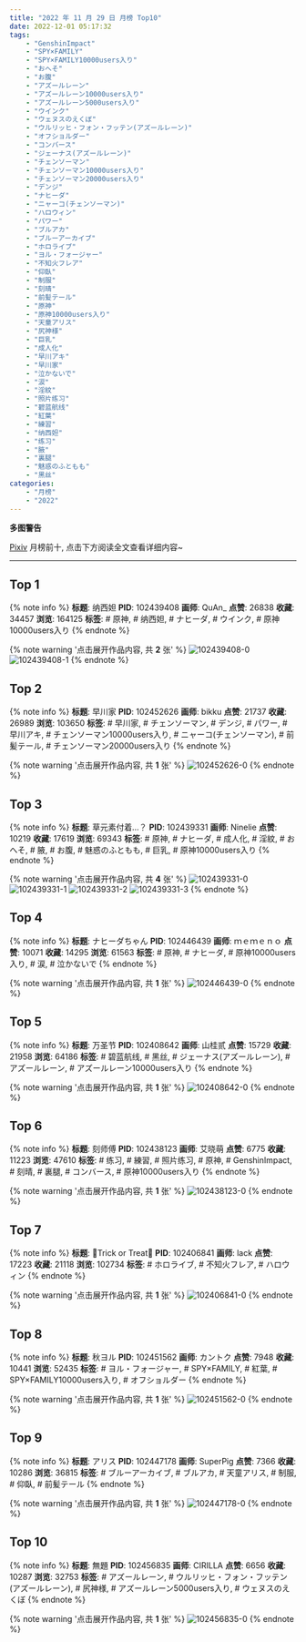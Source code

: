 ```yaml
---
title: "2022 年 11 月 29 日 月榜 Top10"
date: 2022-12-01 05:17:32
tags:
    - "GenshinImpact"
    - "SPY×FAMILY"
    - "SPY×FAMILY10000users入り"
    - "おへそ"
    - "お腹"
    - "アズールレーン"
    - "アズールレーン10000users入り"
    - "アズールレーン5000users入り"
    - "ウインク"
    - "ウェヌスのえくぼ"
    - "ウルリッヒ・フォン・フッテン(アズールレーン)"
    - "オフショルダー"
    - "コンバース"
    - "ジェーナス(アズールレーン)"
    - "チェンソーマン"
    - "チェンソーマン10000users入り"
    - "チェンソーマン20000users入り"
    - "デンジ"
    - "ナヒーダ"
    - "ニャーコ(チェンソーマン)"
    - "ハロウィン"
    - "パワー"
    - "ブルアカ"
    - "ブルーアーカイブ"
    - "ホロライブ"
    - "ヨル・フォージャー"
    - "不知火フレア"
    - "仰臥"
    - "制服"
    - "刻晴"
    - "前髪テール"
    - "原神"
    - "原神10000users入り"
    - "天童アリス"
    - "尻神様"
    - "巨乳"
    - "成人化"
    - "早川アキ"
    - "早川家"
    - "泣かないで"
    - "涙"
    - "淫紋"
    - "照片练习"
    - "碧蓝航线"
    - "紅葉"
    - "練習"
    - "纳西妲"
    - "练习"
    - "腋"
    - "裏腿"
    - "魅惑のふともも"
    - "黑丝"
categories:
    - "月榜"
    - "2022"
---
```


<i class="fa fa-triangle-exclamation"></i>**多图警告**<i class="fa fa-triangle-exclamation"></i>

[Pixiv](https://www.pixiv.net/) 月榜前十, 点击下方阅读全文查看详细内容~

<!-- more -->

---

## Top 1

{% note info %}
**标题**: 纳西妲
**PID**: 102439408 **画师**: QuAn_
**点赞**: 26838 **收藏**: 34457 **浏览**: 164125
**标签**: # 原神, # 纳西妲, # ナヒーダ, # ウインク, # 原神10000users入り
{% endnote %}

{% note warning '点击展开作品内容, 共 **2** 张' %}
![102439408-0](https://i.pixiv.re/img-original/img/2022/11/02/01/09/49/102439408_p0.jpg)
![102439408-1](https://i.pixiv.re/img-original/img/2022/11/02/01/09/49/102439408_p1.jpg)
{% endnote %}

## Top 2

{% note info %}
**标题**: 早川家
**PID**: 102452626 **画师**: bikku
**点赞**: 21737 **收藏**: 26989 **浏览**: 103650
**标签**: # 早川家, # チェンソーマン, # デンジ, # パワー, # 早川アキ, # チェンソーマン10000users入り, # ニャーコ(チェンソーマン), # 前髪テール, # チェンソーマン20000users入り
{% endnote %}

{% note warning '点击展开作品内容, 共 **1** 张' %}
![102452626-0](https://i.pixiv.re/img-original/img/2022/11/02/17/27/59/102452626_p0.jpg)
{% endnote %}

## Top 3

{% note info %}
**标题**: 草元素付着…？
**PID**: 102439331 **画师**: Ninelie
**点赞**: 10219 **收藏**: 17619 **浏览**: 69343
**标签**: # 原神, # ナヒーダ, # 成人化, # 淫紋, # おへそ, # 腋, # お腹, # 魅惑のふともも, # 巨乳, # 原神10000users入り
{% endnote %}

{% note warning '点击展开作品内容, 共 **4** 张' %}
![102439331-0](https://i.pixiv.re/img-original/img/2022/11/02/01/06/02/102439331_p0.png)
![102439331-1](https://i.pixiv.re/img-original/img/2022/11/02/01/06/02/102439331_p1.png)
![102439331-2](https://i.pixiv.re/img-original/img/2022/11/02/01/06/02/102439331_p2.png)
![102439331-3](https://i.pixiv.re/img-original/img/2022/11/02/01/06/02/102439331_p3.png)
{% endnote %}

## Top 4

{% note info %}
**标题**: ナヒーダちゃん
**PID**: 102446439 **画师**: ｍｅｍｅｎｏ
**点赞**: 10071 **收藏**: 14295 **浏览**: 61563
**标签**: # 原神, # ナヒーダ, # 原神10000users入り, # 涙, # 泣かないで
{% endnote %}

{% note warning '点击展开作品内容, 共 **1** 张' %}
![102446439-0](https://i.pixiv.re/img-original/img/2022/11/02/10/30/43/102446439_p0.png)
{% endnote %}

## Top 5

{% note info %}
**标题**: 万圣节
**PID**: 102408642 **画师**: 山桂贰
**点赞**: 15729 **收藏**: 21958 **浏览**: 64186
**标签**: # 碧蓝航线, # 黑丝, # ジェーナス(アズールレーン), # アズールレーン, # アズールレーン10000users入り
{% endnote %}

{% note warning '点击展开作品内容, 共 **1** 张' %}
![102408642-0](https://i.pixiv.re/img-original/img/2022/11/01/00/29/40/102408642_p0.jpg)
{% endnote %}

## Top 6

{% note info %}
**标题**: 刻师傅
**PID**: 102438123 **画师**: 艾晓萌
**点赞**: 6775 **收藏**: 11223 **浏览**: 47610
**标签**: # 练习, # 練習, # 照片练习, # 原神, # GenshinImpact, # 刻晴, # 裏腿, # コンバース, # 原神10000users入り
{% endnote %}

{% note warning '点击展开作品内容, 共 **1** 张' %}
![102438123-0](https://i.pixiv.re/img-original/img/2022/11/02/00/25/16/102438123_p0.jpg)
{% endnote %}

## Top 7

{% note info %}
**标题**: 🎃Trick or Treat🎃
**PID**: 102406841 **画师**: lack
**点赞**: 17223 **收藏**: 21118 **浏览**: 102734
**标签**: # ホロライブ, # 不知火フレア, # ハロウィン
{% endnote %}

{% note warning '点击展开作品内容, 共 **1** 张' %}
![102406841-0](https://i.pixiv.re/img-original/img/2022/11/01/00/00/07/102406841_p0.png)
{% endnote %}

## Top 8

{% note info %}
**标题**: 秋ヨル
**PID**: 102451562 **画师**: カントク
**点赞**: 7948 **收藏**: 10441 **浏览**: 52435
**标签**: # ヨル・フォージャー, # SPY×FAMILY, # 紅葉, # SPY×FAMILY10000users入り, # オフショルダー
{% endnote %}

{% note warning '点击展开作品内容, 共 **1** 张' %}
![102451562-0](https://i.pixiv.re/img-original/img/2022/11/02/16/27/02/102451562_p0.jpg)
{% endnote %}

## Top 9

{% note info %}
**标题**: アリス
**PID**: 102447178 **画师**: SuperPig
**点赞**: 7366 **收藏**: 10286 **浏览**: 36815
**标签**: # ブルーアーカイブ, # ブルアカ, # 天童アリス, # 制服, # 仰臥, # 前髪テール
{% endnote %}

{% note warning '点击展开作品内容, 共 **1** 张' %}
![102447178-0](https://i.pixiv.re/img-original/img/2022/11/02/11/26/28/102447178_p0.png)
{% endnote %}

## Top 10

{% note info %}
**标题**: 無題
**PID**: 102456835 **画师**: CIRILLA
**点赞**: 6656 **收藏**: 10287 **浏览**: 32753
**标签**: # アズールレーン, # ウルリッヒ・フォン・フッテン(アズールレーン), # 尻神様, # アズールレーン5000users入り, # ウェヌスのえくぼ
{% endnote %}

{% note warning '点击展开作品内容, 共 **1** 张' %}
![102456835-0](https://i.pixiv.re/img-original/img/2022/11/02/20/27/46/102456835_p0.jpg)
{% endnote %}
